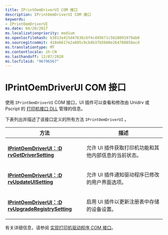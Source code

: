 ```yaml
---
title: IPrintOemDriverUI COM 接口
description: IPrintOemDriverUI COM 接口
keywords:
- IPrintOemDriverUI
ms.date: 04/20/2017
ms.localizationpriority: medium
ms.openlocfilehash: b3013e415d47636c6f4c495671c5628091979ab0
ms.sourcegitcommit: 418e6617e2a695c9cb4b37b5b60e264760858acd
ms.translationtype: MT
ms.contentlocale: zh-CN
ms.lasthandoff: 12/07/2020
ms.locfileid: "96796567"
---
```

# <a name="iprintoemdriverui-com-interface"></a>IPrintOemDriverUI COM 接口





使用 `IPrintOemDriverUI` COM 接口，UI 插件可以查看和修改由 Unidrv 或 Pscript 的 [打印机接口 DLL](printer-interface-dll.md) 管理的信息。

下表列出并描述了该接口定义的所有方法 `IPrintOemDriverUI` 。

<table>
<colgroup>
<col width="50%" />
<col width="50%" />
</colgroup>
<thead>
<tr class="header">
<th>方法</th>
<th>描述</th>
</tr>
</thead>
<tbody>
<tr class="odd">
<td><p><a href="/windows-hardware/drivers/ddi/prcomoem/nf-prcomoem-iprintoemdriverui-drvgetdriversetting" data-raw-source="[&lt;strong&gt;IPrintOemDriverUI::DrvGetDriverSetting&lt;/strong&gt;](/windows-hardware/drivers/ddi/prcomoem/nf-prcomoem-iprintoemdriverui-drvgetdriversetting)"><strong>IPrintOemDriverUI：:D rvGetDriverSetting</strong></a></p></td>
<td><p>允许 UI 插件获取打印机功能和其他内部信息的当前状态。</p></td>
</tr>
<tr class="even">
<td><p><a href="/windows-hardware/drivers/ddi/prcomoem/nf-prcomoem-iprintoemdriverui-drvupdateuisetting" data-raw-source="[&lt;strong&gt;IPrintOemDriverUI::DrvUpdateUISetting&lt;/strong&gt;](/windows-hardware/drivers/ddi/prcomoem/nf-prcomoem-iprintoemdriverui-drvupdateuisetting)"><strong>IPrintOemDriverUI：:D rvUpdateUISetting</strong></a></p></td>
<td><p>允许 UI 插件通知驱动程序已修改的用户界面选项。</p></td>
</tr>
<tr class="odd">
<td><p><a href="/windows-hardware/drivers/ddi/prcomoem/nf-prcomoem-iprintoemdriverui-drvupgraderegistrysetting" data-raw-source="[&lt;strong&gt;IPrintOemDriverUI::DrvUpgradeRegistrySetting&lt;/strong&gt;](/windows-hardware/drivers/ddi/prcomoem/nf-prcomoem-iprintoemdriverui-drvupgraderegistrysetting)"><strong>IPrintOemDriverUI：:D rvUpgradeRegistrySetting</strong></a></p></td>
<td><p>启用 UI 插件以更新注册表中存储的设备设置。</p></td>
</tr>
</tbody>
</table>

 

有关详细信息，请参阅 [实现打印机驱动程序 COM 接口](implementing-printer-driver-com-interfaces.md)。

